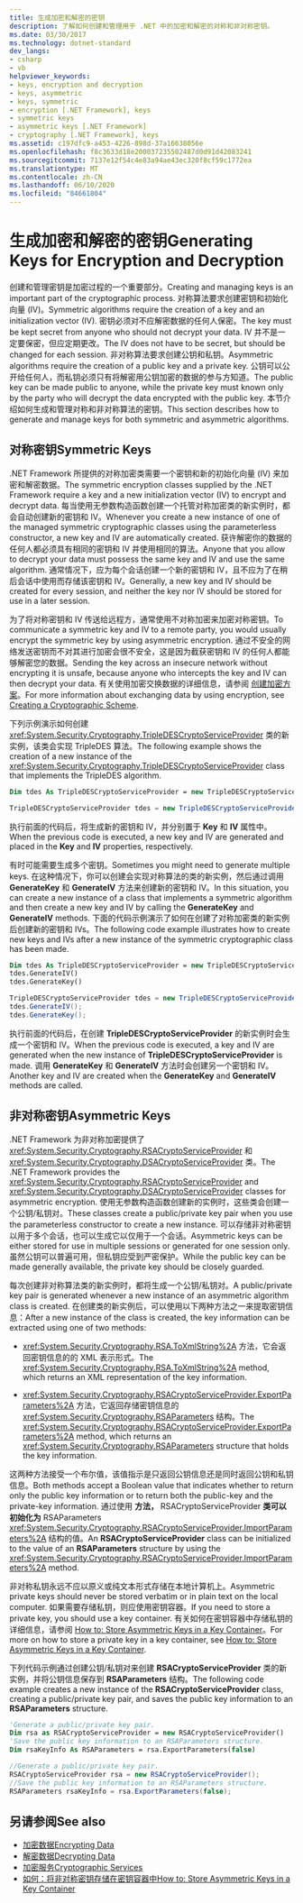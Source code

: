 ```yaml
---
title: 生成加密和解密的密钥
description: 了解如何创建和管理用于 .NET 中的加密和解密的对称和非对称密钥。
ms.date: 03/30/2017
ms.technology: dotnet-standard
dev_langs:
- csharp
- vb
helpviewer_keywords:
- keys, encryption and decryption
- keys, asymmetric
- keys, symmetric
- encryption [.NET Framework], keys
- symmetric keys
- asymmetric keys [.NET Framework]
- cryptography [.NET Framework], keys
ms.assetid: c197dfc9-a453-4226-898d-37a16638056e
ms.openlocfilehash: f8c3633d18e200037235502487d0d91d42083241
ms.sourcegitcommit: 7137e12f54c4e83a94ae43ec320f8cf59c1772ea
ms.translationtype: MT
ms.contentlocale: zh-CN
ms.lasthandoff: 06/10/2020
ms.locfileid: "84661804"
---
```

# <a name="generating-keys-for-encryption-and-decryption"></a><span data-ttu-id="a5e96-103">生成加密和解密的密钥</span><span class="sxs-lookup"><span data-stu-id="a5e96-103">Generating Keys for Encryption and Decryption</span></span>
<span data-ttu-id="a5e96-104">创建和管理密钥是加密过程的一个重要部分。</span><span class="sxs-lookup"><span data-stu-id="a5e96-104">Creating and managing keys is an important part of the cryptographic process.</span></span> <span data-ttu-id="a5e96-105">对称算法要求创建密钥和初始化向量 (IV)。</span><span class="sxs-lookup"><span data-stu-id="a5e96-105">Symmetric algorithms require the creation of a key and an initialization vector (IV).</span></span> <span data-ttu-id="a5e96-106">密钥必须对不应解密数据的任何人保密。</span><span class="sxs-lookup"><span data-stu-id="a5e96-106">The key must be kept secret from anyone who should not decrypt your data.</span></span> <span data-ttu-id="a5e96-107">IV 并不是一定要保密，但应定期更改。</span><span class="sxs-lookup"><span data-stu-id="a5e96-107">The IV does not have to be secret, but should be changed for each session.</span></span> <span data-ttu-id="a5e96-108">非对称算法要求创建公钥和私钥。</span><span class="sxs-lookup"><span data-stu-id="a5e96-108">Asymmetric algorithms require the creation of a public key and a private key.</span></span> <span data-ttu-id="a5e96-109">公钥可以公开给任何人，而私钥必须只有将解密用公钥加密的数据的参与方知道。</span><span class="sxs-lookup"><span data-stu-id="a5e96-109">The public key can be made public to anyone, while the private key must known only by the party who will decrypt the data encrypted with the public key.</span></span> <span data-ttu-id="a5e96-110">本节介绍如何生成和管理对称和非对称算法的密钥。</span><span class="sxs-lookup"><span data-stu-id="a5e96-110">This section describes how to generate and manage keys for both symmetric and asymmetric algorithms.</span></span>  
  
## <a name="symmetric-keys"></a><span data-ttu-id="a5e96-111">对称密钥</span><span class="sxs-lookup"><span data-stu-id="a5e96-111">Symmetric Keys</span></span>  
 <span data-ttu-id="a5e96-112">.NET Framework 所提供的对称加密类需要一个密钥和新的初始化向量 (IV) 来加密和解密数据。</span><span class="sxs-lookup"><span data-stu-id="a5e96-112">The symmetric encryption classes supplied by the .NET Framework require a key and a new initialization vector (IV) to encrypt and decrypt data.</span></span> <span data-ttu-id="a5e96-113">每当使用无参数构造函数创建一个托管对称加密类的新实例时，都会自动创建新的密钥和 IV。</span><span class="sxs-lookup"><span data-stu-id="a5e96-113">Whenever you create a new instance of one of the managed symmetric cryptographic classes using the parameterless constructor, a new key and IV are automatically created.</span></span> <span data-ttu-id="a5e96-114">获许解密你的数据的任何人都必须具有相同的密钥和 IV 并使用相同的算法。</span><span class="sxs-lookup"><span data-stu-id="a5e96-114">Anyone that you allow to decrypt your data must possess the same key and IV and use the same algorithm.</span></span> <span data-ttu-id="a5e96-115">通常情况下，应为每个会话创建一个新的密钥和 IV，且不应为了在稍后会话中使用而存储该密钥和 IV。</span><span class="sxs-lookup"><span data-stu-id="a5e96-115">Generally, a new key and IV should be created for every session, and neither the key nor IV should be stored for use in a later session.</span></span>  
  
 <span data-ttu-id="a5e96-116">为了将对称密钥和 IV 传送给远程方，通常使用不对称加密来加密对称密钥。</span><span class="sxs-lookup"><span data-stu-id="a5e96-116">To communicate a symmetric key and IV to a remote party, you would usually encrypt the symmetric key by using asymmetric encryption.</span></span> <span data-ttu-id="a5e96-117">通过不安全的网络发送密钥而不对其进行加密会很不安全，这是因为截获密钥和 IV 的任何人都能够解密您的数据。</span><span class="sxs-lookup"><span data-stu-id="a5e96-117">Sending the key across an insecure network without encrypting it is unsafe, because anyone who intercepts the key and IV can then decrypt your data.</span></span> <span data-ttu-id="a5e96-118">有关使用加密交换数据的详细信息，请参阅 [创建加密方案](creating-a-cryptographic-scheme.md)。</span><span class="sxs-lookup"><span data-stu-id="a5e96-118">For more information about exchanging data by using encryption, see [Creating a Cryptographic Scheme](creating-a-cryptographic-scheme.md).</span></span>  
  
 <span data-ttu-id="a5e96-119">下列示例演示如何创建 <xref:System.Security.Cryptography.TripleDESCryptoServiceProvider> 类的新实例，该类会实现 TripleDES 算法。</span><span class="sxs-lookup"><span data-stu-id="a5e96-119">The following example shows the creation of a new instance of the <xref:System.Security.Cryptography.TripleDESCryptoServiceProvider> class that implements the TripleDES algorithm.</span></span>  
  
```vb  
Dim tdes As TripleDESCryptoServiceProvider = new TripleDESCryptoServiceProvider()  
```  
  
```csharp  
TripleDESCryptoServiceProvider tdes = new TripleDESCryptoServiceProvider();  
```  
  
 <span data-ttu-id="a5e96-120">执行前面的代码后，将生成新的密钥和 IV，并分别置于 **Key** 和 **IV** 属性中。</span><span class="sxs-lookup"><span data-stu-id="a5e96-120">When the previous code is executed, a new key and IV are generated and placed in the **Key** and **IV** properties, respectively.</span></span>  
  
 <span data-ttu-id="a5e96-121">有时可能需要生成多个密钥。</span><span class="sxs-lookup"><span data-stu-id="a5e96-121">Sometimes you might need to generate multiple keys.</span></span> <span data-ttu-id="a5e96-122">在这种情况下，你可以创建会实现对称算法的类的新实例，然后通过调用 **GenerateKey** 和 **GenerateIV** 方法来创建新的密钥和 IV。</span><span class="sxs-lookup"><span data-stu-id="a5e96-122">In this situation, you can create a new instance of a class that implements a symmetric algorithm and then create a new key and IV by calling the **GenerateKey** and **GenerateIV** methods.</span></span> <span data-ttu-id="a5e96-123">下面的代码示例演示了如何在创建了对称加密类的新实例后创建新的密钥和 IVs。</span><span class="sxs-lookup"><span data-stu-id="a5e96-123">The following code example illustrates how to create new keys and IVs after a new instance of the symmetric cryptographic class has been made.</span></span>  
  
```vb  
Dim tdes As TripleDESCryptoServiceProvider = new TripleDESCryptoServiceProvider()  
tdes.GenerateIV()  
tdes.GenerateKey()  
```  
  
```csharp  
TripleDESCryptoServiceProvider tdes = new TripleDESCryptoServiceProvider();  
tdes.GenerateIV();  
tdes.GenerateKey();  
```  
  
 <span data-ttu-id="a5e96-124">执行前面的代码后，在创建 **TripleDESCryptoServiceProvider** 的新实例时会生成一个密钥和 IV。</span><span class="sxs-lookup"><span data-stu-id="a5e96-124">When the previous code is executed, a key and IV are generated when the new instance of **TripleDESCryptoServiceProvider** is made.</span></span> <span data-ttu-id="a5e96-125">调用 **GenerateKey** 和 **GenerateIV** 方法时会创建另一个密钥和 IV。</span><span class="sxs-lookup"><span data-stu-id="a5e96-125">Another key and IV are created when the **GenerateKey** and **GenerateIV** methods are called.</span></span>  
  
## <a name="asymmetric-keys"></a><span data-ttu-id="a5e96-126">非对称密钥</span><span class="sxs-lookup"><span data-stu-id="a5e96-126">Asymmetric Keys</span></span>  
 <span data-ttu-id="a5e96-127">.NET Framework 为非对称加密提供了 <xref:System.Security.Cryptography.RSACryptoServiceProvider> 和 <xref:System.Security.Cryptography.DSACryptoServiceProvider> 类。</span><span class="sxs-lookup"><span data-stu-id="a5e96-127">The .NET Framework provides the <xref:System.Security.Cryptography.RSACryptoServiceProvider> and <xref:System.Security.Cryptography.DSACryptoServiceProvider> classes for asymmetric encryption.</span></span> <span data-ttu-id="a5e96-128">使用无参数构造函数创建新的实例时，这些类会创建一个公钥/私钥对。</span><span class="sxs-lookup"><span data-stu-id="a5e96-128">These classes create a public/private key pair when you use the parameterless constructor to create a new instance.</span></span> <span data-ttu-id="a5e96-129">可以存储非对称密钥以用于多个会话，也可以生成它以仅用于一个会话。</span><span class="sxs-lookup"><span data-stu-id="a5e96-129">Asymmetric keys can be either stored for use in multiple sessions or generated for one session only.</span></span> <span data-ttu-id="a5e96-130">虽然公钥可以普遍可用，但私钥应受到严密保护。</span><span class="sxs-lookup"><span data-stu-id="a5e96-130">While the public key can be made generally available, the private key should be closely guarded.</span></span>  
  
 <span data-ttu-id="a5e96-131">每次创建非对称算法类的新实例时，都将生成一个公钥/私钥对。</span><span class="sxs-lookup"><span data-stu-id="a5e96-131">A public/private key pair is generated whenever a new instance of an asymmetric algorithm class is created.</span></span> <span data-ttu-id="a5e96-132">在创建类的新实例后，可以使用以下两种方法之一来提取密钥信息：</span><span class="sxs-lookup"><span data-stu-id="a5e96-132">After a new instance of the class is created, the key information can be extracted using one of two methods:</span></span>  
  
- <span data-ttu-id="a5e96-133"><xref:System.Security.Cryptography.RSA.ToXmlString%2A> 方法，它会返回密钥信息的的 XML 表示形式。</span><span class="sxs-lookup"><span data-stu-id="a5e96-133">The <xref:System.Security.Cryptography.RSA.ToXmlString%2A> method, which returns an XML representation of the key information.</span></span>  
  
- <span data-ttu-id="a5e96-134"><xref:System.Security.Cryptography.RSACryptoServiceProvider.ExportParameters%2A> 方法，它返回存储密钥信息的 <xref:System.Security.Cryptography.RSAParameters> 结构。</span><span class="sxs-lookup"><span data-stu-id="a5e96-134">The <xref:System.Security.Cryptography.RSACryptoServiceProvider.ExportParameters%2A> method, which returns an <xref:System.Security.Cryptography.RSAParameters> structure that holds the key information.</span></span>  
  
 <span data-ttu-id="a5e96-135">这两种方法接受一个布尔值，该值指示是只返回公钥信息还是同时返回公钥和私钥信息。</span><span class="sxs-lookup"><span data-stu-id="a5e96-135">Both methods accept a Boolean value that indicates whether to return only the public key information or to return both the public-key and the private-key information.</span></span> <span data-ttu-id="a5e96-136">通过使用 **方法，** RSACryptoServiceProvider **类可以初始化为** RSAParameters <xref:System.Security.Cryptography.RSACryptoServiceProvider.ImportParameters%2A> 结构的值。</span><span class="sxs-lookup"><span data-stu-id="a5e96-136">An **RSACryptoServiceProvider** class can be initialized to the value of an **RSAParameters** structure by using the <xref:System.Security.Cryptography.RSACryptoServiceProvider.ImportParameters%2A> method.</span></span>  
  
 <span data-ttu-id="a5e96-137">非对称私钥永远不应以原义或纯文本形式存储在本地计算机上。</span><span class="sxs-lookup"><span data-stu-id="a5e96-137">Asymmetric private keys should never be stored verbatim or in plain text on the local computer.</span></span> <span data-ttu-id="a5e96-138">如果需要存储私钥，则应使用密钥容器。</span><span class="sxs-lookup"><span data-stu-id="a5e96-138">If you need to store a private key, you should use a key container.</span></span> <span data-ttu-id="a5e96-139">有关如何在密钥容器中存储私钥的详细信息，请参阅 [How to: Store Asymmetric Keys in a Key Container](how-to-store-asymmetric-keys-in-a-key-container.md)。</span><span class="sxs-lookup"><span data-stu-id="a5e96-139">For more on how to store a private key in a key container, see [How to: Store Asymmetric Keys in a Key Container](how-to-store-asymmetric-keys-in-a-key-container.md).</span></span>  
  
 <span data-ttu-id="a5e96-140">下列代码示例通过创建公钥/私钥对来创建 **RSACryptoServiceProvider** 类的新实例，并将公钥信息保存到 **RSAParameters** 结构。</span><span class="sxs-lookup"><span data-stu-id="a5e96-140">The following code example creates a new instance of the **RSACryptoServiceProvider** class, creating a public/private key pair, and saves the public key information to an **RSAParameters** structure.</span></span>  
  
```vb  
'Generate a public/private key pair.  
Dim rsa as RSACryptoServiceProvider = new RSACryptoServiceProvider()  
'Save the public key information to an RSAParameters structure.  
Dim rsaKeyInfo As RSAParameters = rsa.ExportParameters(false)  
```  
  
```csharp  
//Generate a public/private key pair.  
RSACryptoServiceProvider rsa = new RSACryptoServiceProvider();  
//Save the public key information to an RSAParameters structure.  
RSAParameters rsaKeyInfo = rsa.ExportParameters(false);  
```  
  
## <a name="see-also"></a><span data-ttu-id="a5e96-141">另请参阅</span><span class="sxs-lookup"><span data-stu-id="a5e96-141">See also</span></span>

- [<span data-ttu-id="a5e96-142">加密数据</span><span class="sxs-lookup"><span data-stu-id="a5e96-142">Encrypting Data</span></span>](encrypting-data.md)
- [<span data-ttu-id="a5e96-143">解密数据</span><span class="sxs-lookup"><span data-stu-id="a5e96-143">Decrypting Data</span></span>](decrypting-data.md)
- [<span data-ttu-id="a5e96-144">加密服务</span><span class="sxs-lookup"><span data-stu-id="a5e96-144">Cryptographic Services</span></span>](cryptographic-services.md)
- [<span data-ttu-id="a5e96-145">如何：将非对称密钥存储在密钥容器中</span><span class="sxs-lookup"><span data-stu-id="a5e96-145">How to: Store Asymmetric Keys in a Key Container</span></span>](how-to-store-asymmetric-keys-in-a-key-container.md)
